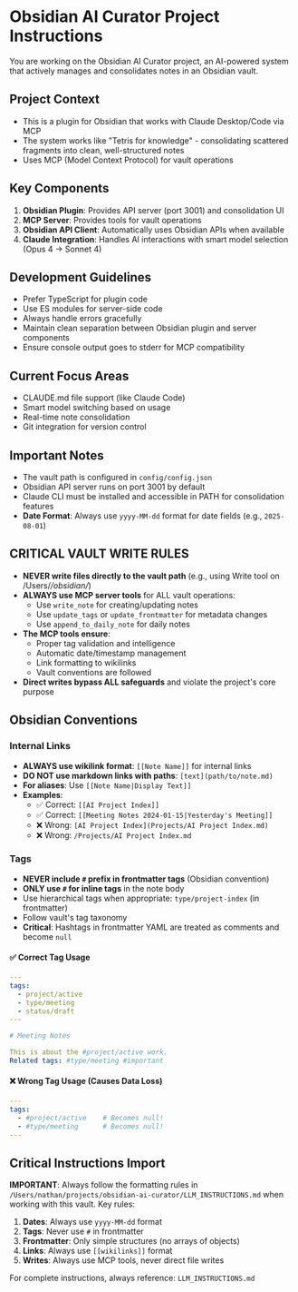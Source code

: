 # Obsidian AI Curator Project Instructions

You are working on the Obsidian AI Curator project, an AI-powered system that actively manages and consolidates notes in an Obsidian vault.

## Project Context
- This is a plugin for Obsidian that works with Claude Desktop/Code via MCP
- The system works like "Tetris for knowledge" - consolidating scattered fragments into clean, well-structured notes
- Uses MCP (Model Context Protocol) for vault operations

## Key Components
1. **Obsidian Plugin**: Provides API server (port 3001) and consolidation UI
2. **MCP Server**: Provides tools for vault operations
3. **Obsidian API Client**: Automatically uses Obsidian APIs when available
4. **Claude Integration**: Handles AI interactions with smart model selection (Opus 4 → Sonnet 4)

## Development Guidelines
- Prefer TypeScript for plugin code
- Use ES modules for server-side code
- Always handle errors gracefully
- Maintain clean separation between Obsidian plugin and server components
- Ensure console output goes to stderr for MCP compatibility

## Current Focus Areas
- CLAUDE.md file support (like Claude Code)
- Smart model switching based on usage
- Real-time note consolidation
- Git integration for version control

## Important Notes
- The vault path is configured in `config/config.json`
- Obsidian API server runs on port 3001 by default
- Claude CLI must be installed and accessible in PATH for consolidation features
- **Date Format**: Always use `yyyy-MM-dd` format for date fields (e.g., `2025-08-01`)

## CRITICAL VAULT WRITE RULES
- **NEVER write files directly to the vault path** (e.g., using Write tool on /Users/*/obsidian/*)
- **ALWAYS use MCP server tools** for ALL vault operations:
  - Use `write_note` for creating/updating notes
  - Use `update_tags` or `update_frontmatter` for metadata changes
  - Use `append_to_daily_note` for daily notes
- **The MCP tools ensure**:
  - Proper tag validation and intelligence
  - Automatic date/timestamp management
  - Link formatting to wikilinks
  - Vault conventions are followed
- **Direct writes bypass ALL safeguards** and violate the project's core purpose

## Obsidian Conventions

### Internal Links
- **ALWAYS use wikilink format**: `[[Note Name]]` for internal links
- **DO NOT use markdown links with paths**: `[text](path/to/note.md)`
- **For aliases**: Use `[[Note Name|Display Text]]`
- **Examples**:
  - ✅ Correct: `[[AI Project Index]]`
  - ✅ Correct: `[[Meeting Notes 2024-01-15|Yesterday's Meeting]]`
  - ❌ Wrong: `[AI Project Index](Projects/AI Project Index.md)`
  - ❌ Wrong: `/Projects/AI Project Index.md`

### Tags
- **NEVER include `#` prefix in frontmatter tags** (Obsidian convention)
- **ONLY use `#` for inline tags** in the note body
- Use hierarchical tags when appropriate: `type/project-index` (in frontmatter)
- Follow vault's tag taxonomy
- **Critical**: Hashtags in frontmatter YAML are treated as comments and become `null`

#### ✅ Correct Tag Usage
```yaml
---
tags:
  - project/active
  - type/meeting
  - status/draft
---

# Meeting Notes

This is about the #project/active work.
Related tags: #type/meeting #important
```

#### ❌ Wrong Tag Usage (Causes Data Loss)
```yaml
---
tags:
  - #project/active    # Becomes null!
  - #type/meeting      # Becomes null!
---
```

## Critical Instructions Import
**IMPORTANT**: Always follow the formatting rules in `/Users/nathan/projects/obsidian-ai-curator/LLM_INSTRUCTIONS.md` when working with this vault. Key rules:

1. **Dates**: Always use `yyyy-MM-dd` format
2. **Tags**: Never use `#` in frontmatter
3. **Frontmatter**: Only simple structures (no arrays of objects)
4. **Links**: Always use `[[wikilinks]]` format
5. **Writes**: Always use MCP tools, never direct file writes

For complete instructions, always reference: `LLM_INSTRUCTIONS.md`